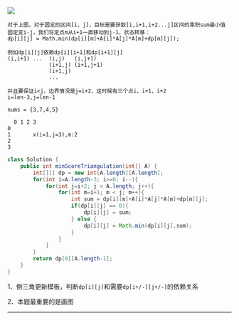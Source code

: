 ![](https://pic.leetcode-cn.com/4995bcc09ad24872a23c0847c8e1d9993aebabc4fbdfb5ec523951736d3a405f-Inked%E5%9B%BE%E5%BD%A2_LI.jpg)

```
对于上图，对于固定的区间[i，j]，目标是要获取[i,i+1,i+2...j]区间的乘积sum最小值
固定变i-j，我们将定点m从i+1一直移动到j-1，状态转移：
dp[i][j] = Math.min(dp[i][m]+A{i]*A[j]*A[m]+dp[m][j]);

例如dp[i][j]依赖dp[i][i+1]和dp[i+1][j]
(i,i+1) ...  (i,j)   (i,j+1)
             (i+1,j) (i+1,j+1)
             (i+1,j)
             ...

并且要保证i<j，边界情况是j=i+2，这时候有三个点i，i+1，i+2
i=len-3,j=len-1
```

```
nums = {3,7,4,5}

  0 1 2 3 
0
1       x(i=1,j=3),m:2
2
3 
```



```java
class Solution {
    public int minScoreTriangulation(int[] A) {
        int[][] dp = new int[A.length][A.length];
        for(int i=A.length-3; i>=0; i--){
            for(int j=i+2; j < A.length; j++){
                for(int m=i+1; m < j; m++){
                    int sum = dp[i][m]+A[i]*A[j]*A[m]+dp[m][j];
                    if(dp[i][j] == 0){
                        dp[i][j] = sum;
                    } else {
                        dp[i][j] = Math.min(dp[i][j],sum);
                    }
                }
            }
        }
        return dp[0][A.length-1];
    }
}
```

1、倒三角更新模板，判断`dp[i][j]`和需要`dp[i+/-][j+/-]`的依赖关系

2、本题最重要的是画图

---













































